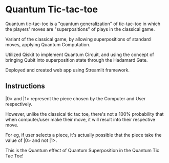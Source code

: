 # Quantum Tic-tac-toe
Quantum tic-tac-toe is a "quantum generalization" of tic-tac-toe in which the players' moves are "superpositions" of plays in the classical game.

Variant of the classical game, by allowing superpositions of standard moves, applying Quantum Computation.

Utilized Qiskit to implement Quantum Circuit, and using the concept of bringing Qubit into superposition state through the Hadamard Gate. 

Deployed and created web app using Streamlit framework.

## Instructions ##

|0> and |1> represent the piece chosen by the Computer and User respectively.

However, unlike the classical tic tac toe, there's not a 100% probability that when computer/user make their move, it will result into their respective move.

For eg, if user selects a piece, it's actually possible that the piece take the value of |0> and not |1>.

This is the Quantum effect of Quantum Superposition in the Quantum Tic Tac Toe!

